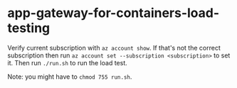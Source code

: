 # app-gateway-for-containers-load-testing

Verify current subscription with `az account show`. If that's not the correct subscription then run `az account set --subscription <subscription>` to set it. Then run `./run.sh` to run the load test.

Note: you might have to `chmod 755 run.sh`.

